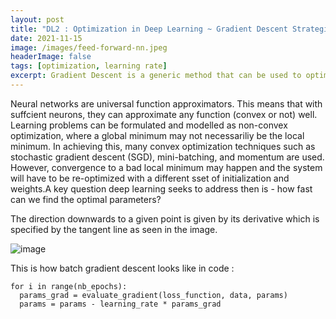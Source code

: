 ```yaml
---
layout: post
title: "DL2 : Optimization in Deep Learning ~ Gradient Descent Strategies"
date: 2021-11-15
image: /images/feed-forward-nn.jpeg
headerImage: false
tags: [optimization, learning rate] 
excerpt: Gradient Descent is a generic method that can be used to optimize any differtiable loss function and find its minimum. This blog post aims at giving readers a practical and yet an intuitive guide on the different strategies for optimizing gradient descent.
---
```


Neural networks are universal function approximators. This means that with suffcient neurons, they can approximate any function (convex or not) well. Learning problems can be formulated and modelled as non-convex optimization, where a global minimum may not necessariliy be the local minimum. In achieving this, many convex optimization techniques such as stochastic gradient descent (SGD), mini-batching, and momentum are used. However, convergence to a bad local minimum may happen and the system will have to be re-optimized with a different sset of initialization and weights.A key question deep learning seeks to address then is - how fast can we find the optimal parameters?

The direction downwards to a given point is given by its derivative which is specified by the tangent line as seen in the image.

![image](https://user-images.githubusercontent.com/80447701/145985155-71bb02c2-0754-4604-b0b8-ae54d7605771.png)

This is how batch gradient descent looks like in code :

```shell
for i in range(nb_epochs):
  params_grad = evaluate_gradient(loss_function, data, params)
  params = params - learning_rate * params_grad
``` 




